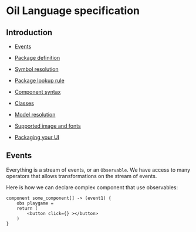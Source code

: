 
# Oil Language specification

## Introduction

* [Events](#events)

* [Package definition](#pack-def)
* [Symbol resolution](#symbol-res)
* [Package lookup rule](#lookup-rule)
* [Component syntax](#component)
* [Classes](#class)
* [Model resolution](#model-event)
* [Supported image and fonts](#img-fonts)
* [Packaging your UI](#packaging)

## <a name="events"></a> Events

Everything is a stream of events, or an `Observable`. We have access to many
operators that allows transformations on the stream of events.

Here is how we can declare complex component that use observables:

```
component some_component[] -> (event1) {
    obs playgame =
    return (
        <button click={} ></button>
    )
}
```

